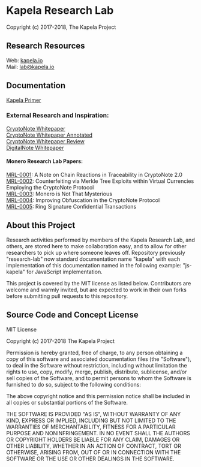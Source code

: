 # Kapela Research Lab

Copyright (c) 2017-2018, The Kapela Project

## Research Resources

Web: [kapela.io](http://kapela.io)  
Mail: [lab@kapela.io](mailto:lab@kapela.io)  

## Documentation

[Kapela Primer](PRIMER.md)

### External Research and Inspiration: <br>
[CryptoNote Whitepaper](whitepapers/cryptonote_whitepaper.pdf)<br>
[CryptoNote Whitepaper Annotated](whitepapers/cryptonote_whitepaper_annotated.pdf)<br>
[CryptoNote Whitepaper Review](whitepapers/cryptonote_whitepaper_review.pdf)<br>
[DigitalNote Whitepaper](whitepapers/digitalnote_whitepaper.pdf)<br>

#### Monero Research Lab Papers: <br>
[MRL-0001](https://lab.getmonero.org/pubs/MRL-0001.pdf): A Note on Chain Reactions in Traceability in CryptoNote 2.0 <br>
[MRL-0002](https://lab.getmonero.org/pubs/MRL-0002.pdf): Counterfeiting via Merkle Tree Exploits within Virtual Currencies Employing the CryptoNote Protocol <br>
[MRL-0003](https://lab.getmonero.org/pubs/MRL-0003.pdf): Monero is Not That Mysterious <br>
[MRL-0004](https://lab.getmonero.org/pubs/MRL-0004.pdf): Improving Obfuscation in the CryptoNote Protocol <br>
[MRL-0005](https://lab.getmonero.org/pubs/MRL-0005.pdf): Ring Signature Confidential Transactions <br>

## About this Project

Research activities performed by members of the Kapela Research Lab, and others, are stored here to make collaboration easy, and to allow for other researchers to pick up where someone leaves off. Repository previously "research-lab" now standard documentation name "kapela" with each implementation of this documentation named in the following example: "js-kapela" for JavaScript implementation.

This project is covered by the MIT license as listed below. Contributors are welcome and warmly invited, but are expected to work in their own forks before submitting pull requests to this repository.

## Source Code and Concept License

MIT License

Copyright (c) 2017-2018 The Kapela Project

Permission is hereby granted, free of charge, to any person obtaining a copy of this software and associated documentation files (the "Software"), to deal in the Software without restriction, including without limitation the rights to use, copy, modify, merge, publish, distribute, sublicense, and/or sell copies of the Software, and to permit persons to whom the Software is furnished to do so, subject to the following conditions:

The above copyright notice and this permission notice shall be included in all copies or substantial portions of the Software.

THE SOFTWARE IS PROVIDED "AS IS", WITHOUT WARRANTY OF ANY KIND, EXPRESS OR IMPLIED, INCLUDING BUT NOT LIMITED TO THE WARRANTIES OF MERCHANTABILITY, FITNESS FOR A PARTICULAR PURPOSE AND NONINFRINGEMENT. IN NO EVENT SHALL THE AUTHORS OR COPYRIGHT HOLDERS BE LIABLE FOR ANY CLAIM, DAMAGES OR OTHER LIABILITY, WHETHER IN AN ACTION OF CONTRACT, TORT OR OTHERWISE, ARISING FROM, OUT OF OR IN CONNECTION WITH THE SOFTWARE OR THE USE OR OTHER DEALINGS IN THE SOFTWARE. 
